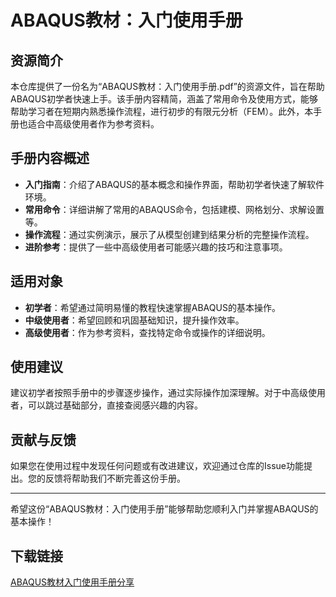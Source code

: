 # ABAQUS教材：入门使用手册

## 资源简介

本仓库提供了一份名为“ABAQUS教材：入门使用手册.pdf”的资源文件，旨在帮助ABAQUS初学者快速上手。该手册内容精简，涵盖了常用命令及使用方式，能够帮助学习者在短期内熟悉操作流程，进行初步的有限元分析（FEM）。此外，本手册也适合中高级使用者作为参考资料。

## 手册内容概述

- **入门指南**：介绍了ABAQUS的基本概念和操作界面，帮助初学者快速了解软件环境。
- **常用命令**：详细讲解了常用的ABAQUS命令，包括建模、网格划分、求解设置等。
- **操作流程**：通过实例演示，展示了从模型创建到结果分析的完整操作流程。
- **进阶参考**：提供了一些中高级使用者可能感兴趣的技巧和注意事项。

## 适用对象

- **初学者**：希望通过简明易懂的教程快速掌握ABAQUS的基本操作。
- **中级使用者**：希望回顾和巩固基础知识，提升操作效率。
- **高级使用者**：作为参考资料，查找特定命令或操作的详细说明。

## 使用建议

建议初学者按照手册中的步骤逐步操作，通过实际操作加深理解。对于中高级使用者，可以跳过基础部分，直接查阅感兴趣的内容。

## 贡献与反馈

如果您在使用过程中发现任何问题或有改进建议，欢迎通过仓库的Issue功能提出。您的反馈将帮助我们不断完善这份手册。

---

希望这份“ABAQUS教材：入门使用手册”能够帮助您顺利入门并掌握ABAQUS的基本操作！

## 下载链接

[ABAQUS教材入门使用手册分享](https://pan.quark.cn/s/ebc012b488f3)